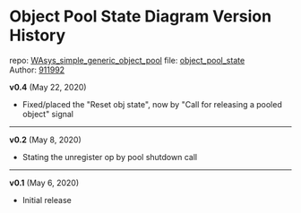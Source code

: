 # Object Pool State Diagram Version History

repo: [WAsys_simple_generic_object_pool](https://github.com/911992/WAsys_simple_generic_object_pool)
file: [object_pool_state](./_diagrams/object_pool_state.svg)  
Author: [911992](https://github.com/911992)  

**v0.4** (May 22, 2020)

* Fixed/placed the "Reset obj state", now by "Call for releasing a pooled object" signal

<hr/>

**v0.2** (May 8, 2020)

* Stating the unregister op by pool shutdown call

<hr/>

**v0.1** (May 6, 2020)

* Initial release